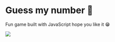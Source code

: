 <h1>Guess my number 🔎</h1>
<p>Fun game built with JavaScript hope you like it 😁</p>
<img src='https://user-images.githubusercontent.com/80354012/129517932-b86b9dee-77b3-433b-a20e-219c1b1fab5d.png'>
